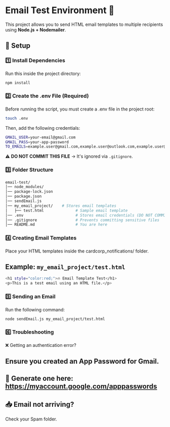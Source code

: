 # Email Test Environment 📧

This project allows you to send HTML email templates to multiple recipients using **Node.js + Nodemailer**.

## 🚀 Setup

### 1️⃣ Install Dependencies
Run this inside the project directory:

```sh
npm install
```

### 2️⃣ Create the .env File (Required)
Before running the script, you must create a .env file in the project root:

```sh
touch .env
```

Then, add the following credentials:

```sh
GMAIL_USER=your-email@gmail.com
GMAIL_PASS=your-app-password
TO_EMAILS=example.user@gmail.com,example.user@outlook.com,example.user@yahoo.com,user@example.com
```

⚠ **DO NOT COMMIT THIS FILE** → It's ignored via `.gitignore`.


### 3️⃣ Folder Structure

```sh
email-test/
│── node_modules/
│── package-lock.json
│── package.json
│── sendEmail.js
│── my_email_project/    # Stores email templates
│   ├── test.html              # Sample email template
│── .env                       # Stores email credentials (DO NOT COMMIT)
│── .gitignore                 # Prevents committing sensitive files
│── README.md                  # You are here
```

### 4️⃣ Creating Email Templates
Place your HTML templates inside the cardcorp_notifications/ folder.

## Example: `my_email_project/test.html`
```sh
<h1 style="color:red;">🔥 Email Template Test</h1>
<p>This is a test email using an HTML file.</p>
```

### 5️⃣ Sending an Email
Run the following command:

```sh
node sendEmail.js my_email_project/test.html
```

### 6️⃣ Troubleshooting
❌ Getting an authentication error?

## Ensure you created an App Password for Gmail.
## 🔗 Generate one here: https://myaccount.google.com/apppasswords

## 📥 Email not arriving?
Check your Spam folder.

